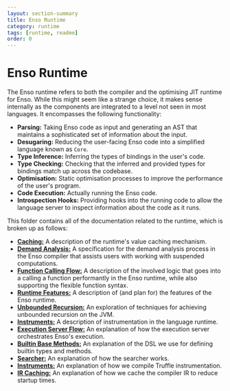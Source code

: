 ```yaml
---
layout: section-summary
title: Enso Runtime
category: runtime
tags: [runtime, readme]
order: 0
---
```


# Enso Runtime

The Enso runtime refers to both the compiler and the optimising JIT runtime for
Enso. While this might seem like a strange choice, it makes sense internally as
the components are integrated to a level not seen in most languages. It
encompasses the following functionality:

- **Parsing:** Taking Enso code as input and generating an AST that maintains a
  sophisticated set of information about the input.
- **Desugaring:** Reducing the user-facing Enso code into a simplified language
  known as `Core`.
- **Type Inference:** Inferring the types of bindings in the user's code.
- **Type Checking:** Checking that the inferred and provided types for bindings
  match up across the codebase.
- **Optimisation:** Static optimisation processes to improve the performance of
  the user's program.
- **Code Execution:** Actually running the Enso code.
- **Introspection Hooks:** Providing hooks into the running code to allow the
  language server to inspect information about the code as it runs.

This folder contains all of the documentation related to the runtime, which is
broken up as follows:

- [**Caching:**](./caching.md) A description of the runtime's value caching
  mechanism.
- [**Demand Analysis:**](./demand-analysis.md) A specification for the demand
  analysis process in the Enso compiler that assists users with working with
  suspended computations.
- [**Function Calling Flow:**](./function-call-flow.md) A description of the
  involved logic that goes into a calling a function performantly in the Enso
  runtime, while also supporting the flexible function syntax.
- [**Runtime Features:**](./runtime-features.md) A description of (and plan for)
  the features of the Enso runtime.
- [**Unbounded Recursion:**](./unbounded-recursion.md) An exploration of
  techniques for achieving unbounded recursion on the JVM.
- [**Instruments:**](./instruments.md) A description of instrumentation in the
  language runtime.
- [**Execution Server Flow:**](./execution-server-flow.md) An explanation of how
  the execution server orchestrates Enso's execution.
- [**Builtin Base Methods:**](./builtin-base-methods.md) An explanation of the
  DSL we use for defining builtin types and methods.
- [**Searcher:**](./searcher.md) An explanation of how the searcher works.
- [**Instruments:**](./instruments.md) An explanation of how we compile Truffle
  instrumentation.
- [**IR Caching:**](./ir-caching.md) An explanation of how we cache the compiler
  IR to reduce startup times.
